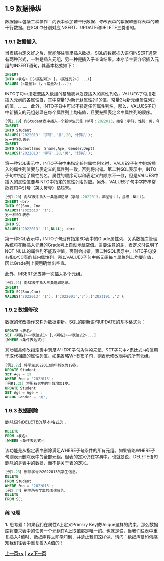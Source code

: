 ## 1.9 数据操纵

数据操纵包括三种操作：向表中添加若干行数据、修改表中的数据和删除表中的若干行数据。在SQL中分别对应INSERT、UPDATE和DELETE三类语句。


### 1.9.1 数据插入

当表结构定义好之后，就能够往表里插入数据。SQL的数据插入语句INSERT通常有两种形式，一种是插入元组，另一种是插入子查询结果。本小节主要介绍插入元组的INSERT语句，其基本格式如下：

```SQL
INSERT 
INTO <表名> [（<属性列1> [，<属性列2>] ...）]
VALUES (<常量1> [，<常量2>]...);
```

INTO子句中指定要插入数据的基础表以及要插入的属性列名，VALUES子句指定插入元组的各属性值，其中常量1为新元组属性列1的值，常量2为新元组属性列2的值，......。
此外，INTO子句中可以不指定任何属性列名，那么，VALUES子句中新插入的元组必须在每个属性列上均有值，且要按照表定义中属性列的顺序。

```SQL
[例1.19] 向Student表中插入一个新学生元组（学号：2022013，姓名：宇轩，性别：男，年龄：20，系：计算机）。
INSERT 
INTO Student
VALUES('2022013','宇轩','男',20,'计算机'); 
另一种SQL表示 
INSERT 
INTO Student(Sno, Sname,Age, Gender,Dept)
VALUES('2022013','宇轩',20,'男','计算机'); 
```
第一种SQL表示中，INTO子句中未指定任何属性列名时，VALUES子句中的新插入的属性列值要与表定义的属性列一致，否则将出错。第二种SQL表示中，INTO子句中指定了属性列名，属性的顺序可以和表定义的顺序不一致，但是VALUES中插入的属性值要与INTO中指定的属性列名对应。另外，VALUES子句中字符串常数要用单引号（英文符号）括起来。

```SQL
[例1.20] 向SC表中插入一条选课记录（学号：2022013，课程号：1，成绩：NULL）。
INSERT <br>
INTO SC(Sno, Cno)
VALUES('2022013','1'); 
另一种SQL表示 
INSERT 
INTO SC
VALUES('2022013','1',NULL); <br>
```

第一种SQL表示中，INTO子句没有指定SC表中的Grade属性列，关系数据库管理系统将在新插入元组的Grade列上自动地赋空值。需要注意的是，表定义时说明了NOT NULL的属性列不能取空值，否则会出错。第二种SQL表示中，INTO子句没有指定SC表的任何属性列，那么VALUES子句中新元组每个属性列上均要有值，因此Grade列上要明确给出空值。

此外，INSERT还支持一次插入多个元组。

```SQL
[例1.21] 向SC表中插入三条选课记录。
INSERT 
INTO SC(Sno,Cno)
VALUES('2022013','1'), ('2022001','3'),('2022191','2'); 
```

### 1.9.2 数据修改

数据的修改操作又称为数据更新。SQL的更新语句UPDATE的基本格式为：

```SQL
UPDATE <表名>
SET <列名1>=<表达式1> [,<列名2>=<表达式2>...]
[WHERE <条件表达式>]
```
其功能是修改指定表中满足WHERE子句条件的元组。SET子句中<表达式>的值用于取代相应的属性列值。如果省略WHERE子句，则表示修改表中的所有元组。

```SQL
[例1.22] 将学生2022013的年龄改为19岁。
UPDATE Student
SET Age = 19
WHERE Sno = '2022013';
[例R1.21] 将所有男生的年龄增加1岁。
UPDATE Student
SET Age = Age + 1
WHERE Gender = '男'; 
```

### 1.9.3 数据删除

删除语句DELETE的基本格式为：

```SQL
DELETE
FROM <表名>
[WHERE <条件表达式>]
```

该功能是从指定表中删除满足WHERE子句条件的所有元组。如果省略WHERE子句则表示删除表中的全部元组，但表的定义仍在字典中。也就是说，DELETE语句删除的是表中的数据，而不是关于表的定义。

```SQL
[例1.23] 删除学号为2022013的学生信息。
DELETE
FROM Student
WHERE Sno = '2022013';
[例1.24] 删除所有学生的选课记录。
DELETE
FROM SC;
```

### 练习题

**1.**  思考题：如果我们在属性A上定义Primary Key或Unique这样的约束，那么数据库将要求表中的任何一个元组在A上取值都是唯一的。也就是说，当我们往表中重复插入A值时，数据库将立即感知到，并禁止我们这样做。请问：数据库是如何感知我们往表中重复插入A值的？

[**上一页<<**](chapter1.8-R.md) | [**>>下一页**](chapter1.10-R.md)
